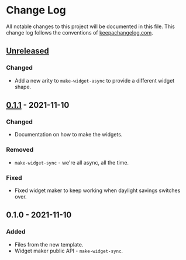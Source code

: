 # Change Log
All notable changes to this project will be documented in this file. This change log follows the conventions of [keepachangelog.com](http://keepachangelog.com/).

## [Unreleased]
### Changed
- Add a new arity to `make-widget-async` to provide a different widget shape.

## [0.1.1] - 2021-11-10
### Changed
- Documentation on how to make the widgets.

### Removed
- `make-widget-sync` - we're all async, all the time.

### Fixed
- Fixed widget maker to keep working when daylight savings switches over.

## 0.1.0 - 2021-11-10
### Added
- Files from the new template.
- Widget maker public API - `make-widget-sync`.

[Unreleased]: https://github.com/your-name/jepsen.neo4j/compare/0.1.1...HEAD
[0.1.1]: https://github.com/your-name/jepsen.neo4j/compare/0.1.0...0.1.1

